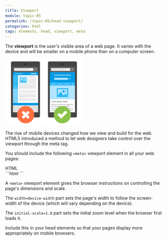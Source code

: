 ```yaml
---
title: Viewport
module: topic-05
permalink: /topic-05/head-viewport/
categories: html
tags: elements, head, viewport, meta
---
```


<div class="divider-heading"></div>

The **viewport** is the user's visible area of a web page. It varies with the device and will be smaller on a mobile phone than on a computer screen.

<img src="../img/meta-viewport.png" alt="two screens, one with viewport set" style="width: 250px;" />

The rise of mobile devices changed how we view and build for the web. HTML5 introduced a method to let web designers take control over the viewport through the meta tag.

You should include the following `<meta>` viewport element in all your web pages:


<div class="code-heading">
  <span class="html">HTML</span>
</div>
```html
<!DOCTYPE html>
<html>
  <head>
    <!-- Other meta elements -->
    <meta name="viewport" content="width=device-width, initial-scale=1.0">

  </head>

</html>
```


A `<meta>` viewport element gives the browser instructions on controlling the page's dimensions and scale.

The `width=device-width` part sets the page's width to follow the screen-width of the device (which will vary depending on the device).

The `initial-scale=1.0` part sets the initial zoom level when the browser first loads it.

Include this in your head elements so that your pages display more appropriately on mobile browsers.
